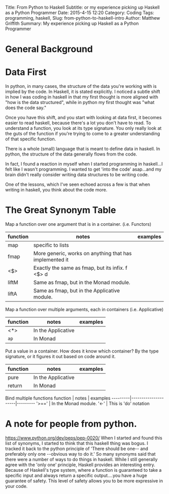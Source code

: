 Title: From Python to Haskell
Subtitle: or my experience picking up Haskell as a Python Programmer
Date: 2015-4-15 12:20
Category: Coding
Tags: programming, haskell, 
Slug: from-python-to-haskell-intro
Author: Matthew Griffith
Summary: My experience picking up Haskell as a Python Programmer


# General Background

# Data First
In python, in many cases,  the structure of the data you're working with is implied by the code.  In Haskell, it is stated explicitly.  I noticed a subtle shift in how I was coding in haskell in that my first thought is more aligned with "how is the data structured", while in python my first thought was "what does the code say."

Once you have this shift, and you start with looking at data first, it becomes easier to read haskell, because there's a lot you don't have to read.  To understand a function, you look at its type signature.  You only really look at the guts of the function if you're trying to come to a greater understanding of that specific function.

There is a whole (small) language that is meant to define data in haskell.  In python, the structure of the data generally flows from the code.

In fact, I found a reaction in myself when I started programming in haskell...I felt like I wasn't programming.  I wanted to get 'into the code' asap...and my brain didn't really consider writing data structures to be writing code.

One of the lessons, which I've seen echoed across a few is that when writing in haskell, you think about the code more.



# The Great Synonym Table


Map a function over one argument that is in a container. (i.e. Functors)

function | notes | examples
---------|---------------------|---------
map      | specific to lists   
fmap     | More generic, works on anything that has implemented it
<$>      | Exactly the same as fmap, but its infix.  f <$> d
liftM    | Same as fmap, but in the Monad module.
liftA    | Same as fmap, but in the Applicative module.


Map a function over multiple arguments, each in containers (i.e. Applicative)

function | notes | examples
---------|---------------------|---------
<*>      |  In the Applicative |
`ap`     |  In Monad


Put a value in a container.  How does it know which container?  By the type signature, or it figures it out based on code around it.

function | notes | examples
---------|---------------------|---------
pure     |  In the Applicative 
return   |  In Monad



Bind multiple functions
function | notes | examples
---------|---------------------|---------
'>=='    |  In the Monad module. 
'<-'     |  This is 'do' notation





# A note for people from python.  
https://www.python.org/dev/peps/pep-0020/
When I started and found this list of synonyms, I started to think that this haskell thing was bogus.  I tracked it back to the python principle of 'There should be one-- and preferably only one --obvious way to do it.'  So many synonyms said that there were a number of ways to do things in haskell.  While I still generally agree with the 'only one' principle, Haskell provides an interesting entry.  Because of Haskell's type system, where a function is guaranteed to take a specific input and always return a specific output....you have a huge guarantee of safety.  This level of safety allows you to be more expressive in your code.


